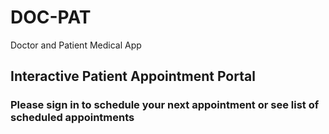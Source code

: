 # DOC-PAT
Doctor and Patient Medical App

## Interactive Patient Appointment Portal

### Please sign in to schedule your next appointment or see list of scheduled appointments
